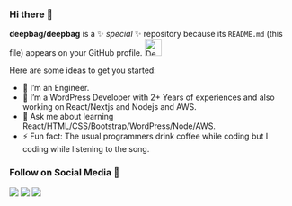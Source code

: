 ### Hi there 👋

**deepbag/deepbag** is a ✨ _special_ ✨ repository because its `README.md` (this file) appears on your GitHub profile. <a href="https://dev.to/deepbag_">
  <img src="https://d2fltix0v2e0sb.cloudfront.net/dev-badge.svg" alt="Deep Bag's DEV Community Profile" height="30" width="30">
</a>

Here are some ideas to get you started:

- 🔭 I’m an Engineer.
- 👯 I’m a WordPress Developer with 2+ Years of experiences and also working on React/Nextjs and Nodejs and AWS.
- 💬 Ask me about learning React/HTML/CSS/Bootstrap/WordPress/Node/AWS.
- ⚡ Fun fact: The usual programmers drink coffee while coding but I coding while listening to the song.

### Follow on Social Media 👋
[<img src="https://img.shields.io/badge/twitter-%231DA1F2.svg?&style=for-the-badge&logo=twitter&logoColor=white" />](https://twitter.com/erdeepbag) [<img src="https://img.shields.io/badge/linkedin-%230077B5.svg?&style=for-the-badge&logo=linkedin&logoColor=white" />](https://www.linkedin.com/in/deepbag/) [<img src = "https://img.shields.io/badge/instagram-%23E4405F.svg?&style=for-the-badge&logo=instagram&logoColor=white">](https://www.instagram.com/er.deepbag/)
